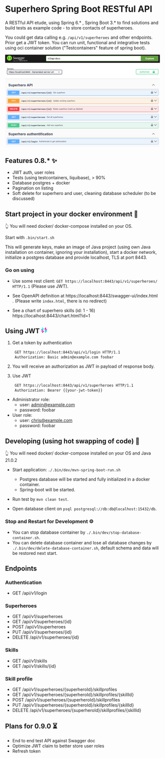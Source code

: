 # Superhero Spring Boot RESTful API
A RESTful API etude, using Spring 6.* , Spring Boot 3.* to find solutions and build tests as example code - to store contacts of superheroes.

You could get data calling e.g. `/api/v1/superheroes` and other endpoints. Prior get a JWT token. You can run unit, functional and integrative tests using oci container solution ("Testcontainers" feature of spring boot). 

![Swagger UI](src/main/resources/static/img/swg.png)

## Features 0.8.* ✨

* JWT auth, user roles
* Tests (using testcontainers, liquibase), > 90%
* Database postgres + docker
* Pagination on listing
* Soft delete for superhero and user, cleaning database scheduler (to be discussed)

## Start project in your docker environment 🐋

👆 You will need docker/ docker-compose installed on your OS.

Start with `.bin/start.sh`


This will generate keys, make an image of Java project (using own Java installation on container, ignoring your installation), start a docker network, initialize a postgres database and provide localhost, TLS at port 8443.

### Go on using 

* Use some rest client: `GET https://localhost:8443/api/v1/superheroes/ HTTP/1.1` (Please use JWT).

* See OpenAPI definition at https://localhost:8443/swagger-ui/index.html . (Please write `index.html`, there is no redirect)

* See a chart of superhero skills (id: 1 - 16) https://localhost:8443/chart.html?id=1

## Using JWT <img src="./src/main/resources/static/img/jwt_logo.svg" width="20">

1. Get a token by authentication

        GET https://localhost:8443/api/v1/login HTTP/1.1
        Authorization: Basic admin@example.com foobar

2. You will receive an authorization as JWT in payload of response body. 

3. Use JWT 

        GET https://localhost:8443/api/v1/superheroes HTTP/1.1
        Authorization: Bearer {{your-jwt-token}}

* Administrator role: 
  * user: admin@example.com
  * password: foobar
* User role: 
  * user: chris@example.com
  * password: foobar

## Developing (using hot swapping of code) 🔧

👆 You will need docker/ docker-compose installed on your OS and Java 21.0.2

* Start application: `./.bin/dev/mvn-spring-boot-run.sh`
  - Postgres database will be started and fully initialized in a docker container.
  - Spring-boot will be started.

* Run test by `mvn clean test`.

* Open database client on `psql postgresql://db:db@localhost:15432/db`.

### Stop and Restart for Development ⚙️

* You can stop database container by `./.bin/dev/stop-database-container.sh`.
* You can delete database container and lose all database changes by `./.bin/dev/delete-database-container.sh`, default schema and data will be restored next start.

## Endpoints

### Authentication
* GET /api/v1/login

### Superheroes
* GET /api/v1/superheroes
* GET /api/v1/superheroes/{id}
* POST /api/v1/superheroes
* PUT /api/v1/superheroes/{id}
* DELETE /api/v1/superheroes/{id} 

### Skills
* GET /api/v1/skills
* GET /api/v1/skills/{id}

### Skill profile
* GET /api/v1/superheroes/{superheroId}/skillprofiles
* GET /api/v1/superheroes/{superheroId}/skillprofiles/{skillId}
* POST /api/v1/superheroes/{superheroId}/skillprofiles
* PUT /api/v1/superheroes/{superheroId}/skillprofiles/{skillId}
* DELETE /api/v1/superheroes/{superheroId}/skillprofiles/{skillId}

## Plans for 0.9.0 ⏳

* End to end test API against Swagger doc
* Optimize JWT claim to better store user roles
* Refresh token